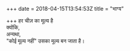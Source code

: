 +++
date = 2018-04-15T13:54:53Z
title = "भाग्य"

+++ 
हर चीज़ का मूल्य है   
क्योंकि,   
अन्यथा,     
"कोई मूल्य नहीं" उसका मूल्य बन जाता है।
